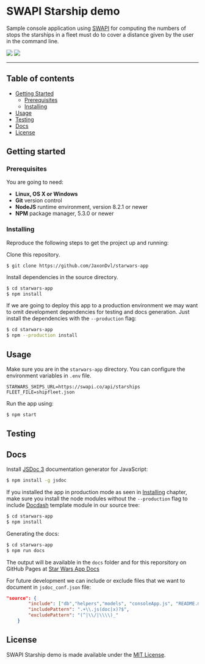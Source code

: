 # SWAPI Starship demo
Sample console application using [SWAPI](https://swapi.co) for computing the numbers of stops the starships in a fleet must do to cover a distance given by the user in the command line.

![][build img]
![][license img]

---

## Table of contents

- [Getting Started](https://github.com/JaxonDvl/starwars-app#getting-started)
    - [Prerequisites](https://github.com/JaxonDvl/starwars-app#prerequisites)
    - [Installing](https://github.com/JaxonDvl/starwars-app#installing)
- [Usage](https://github.com/JaxonDvl/starwars-app#usage)
- [Testing](https://github.com/JaxonDvl/starwars-app#testing)
- [Docs](https://github.com/JaxonDvl/starwars-app#docs)
- [License](https://github.com/JaxonDvl/starwars-app#license)

## Getting started



### Prerequisites

You are going to need:

- **Linux, OS X or Windows**
- **Git** version control
- **NodeJS** runtime environment, version 8.2.1 or newer
- **NPM** package manager, 5.3.0 or newer

### Installing

Reproduce the following steps to get the project up and running:

Clone this repository.

```
$ git clone https://github.com/JaxonDvl/starwars-app
```

Install dependencies in the source directory.

```bash
$ cd starwars-app
$ npm install
```

If we are going to deploy this app to a production environment we may want to omit development dependencies for testing and docs generation. Just install the dependencies with the `--production` flag:

```bash
$ cd starwars-app
$ npm --production install
```

## Usage

Make sure you are in the `starwars-app` directory. 
You can configure the environment variables in `.env` file.

```
STARWARS_SHIPS_URL=https://swapi.co/api/starships
FLEET_FILE=shipfleet.json
```

Run the app using:

```bash
$ npm start
```


## Testing



## Docs

Install [JSDoc 3](https://github.com/jsdoc3/jsdoc) documentation generator for JavaScript:

```bash
$ npm install -g jsdoc
```

If you installed the app in production mode as seen in [Installing](https://github.com/JaxonDvl/starwars-app#installing) chapter, make sure you install the node modules without the `--production` flag to include [Docdash](https://github.com/clenemt/docdash) template module in our source tree:

```bash
$ cd starwars-app
$ npm install
```


Generating the docs: 
```bash
$ cd starwars-app
$ npm run docs
```

The output will be available in the `docs` folder and for this reporsitory on GitHub Pages at [Star Wars App Docs](https://jaxondvl.github.io/starwars-app/)

For future development we can include or exclude files that we want to document in `jsdoc_conf.json` file:

```json
"source": {
        "include": ["db","helpers","models", "consoleApp.js", "README.md"],
        "includePattern": ".+\\.js(doc|x)?$",
        "excludePattern": "(^|\\/|\\\\)_"
    }
```

## License



SWAPI Starship demo is made available under the [MIT License](http://www.opensource.org/licenses/mit-license.php).


[build img]:https://img.shields.io/badge/build-passing-brightgreen.svg
[license img]:https://img.shields.io/badge/License-MIT-green.svg